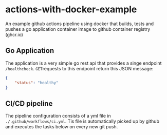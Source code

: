 # actions-with-docker-example
An example github actions pipeline using docker that builds, tests and pushes a go application container image to github container registry (ghcr.io)

## Go Application
The application is a very simple go rest api that provides a singe endpoint `/healthcheck`. `GET`requests to this endpoint return this JSON message: 
```json
{
    "status": "healthy"
}
```

## CI/CD pipeline
The pipeline configuration consists of a yml file in `./.github/workflows/ci.yml`. Tis file is automatically picked up by github and executes the tasks below on every new git push.
